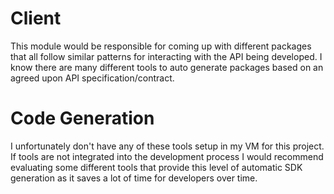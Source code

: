 # Client
This module would be responsible for coming up with different packages that all follow similar patterns for interacting with the API being developed. I know there are many different tools to auto generate packages based on an agreed upon API specification/contract.

# Code Generation
I unfortunately don't have any of these tools setup in my VM for this project. If tools are not integrated into the development process I would recommend evaluating some different tools that provide this level of automatic SDK generation as it saves a lot of time for developers over time.